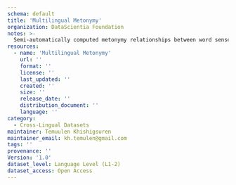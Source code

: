 ```yaml
---
schema: default
title: 'Multilingual Metonymy'
organization: DataScientia Foundation
notes: >-
  Semi-automatically computed metonymy relationships between word senses.
resources:
  - name: 'Multilingual Metonymy'
    url: ''
    format: '' 
    license: ''
    last_updated: '' 
    created: ''
    size: ''
    release_date: '' 
    distribution_document: ''
    language: ''
category:
  - Cross-Lingual Datasets
maintainer: Temuulen Khishigsuren
maintainer_email: kh.temulen@gmail.com
tags: ''
provenance: ''
Version: '1.0'
dataset_level: Language Level (L1-2)
dataset_access: Open Access
---
```

